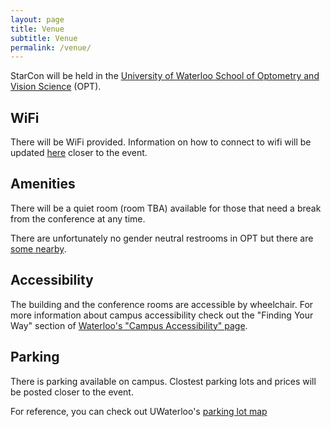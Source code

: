 ```yaml
---
layout: page
title: Venue
subtitle: Venue
permalink: /venue/
---
```


StarCon will be held in the [University of Waterloo School of Optometry and Vision Science](https://www.google.com/maps/place/School+of+Optometry+and+Vision+Science/@43.4755575,-80.5455983,15z/data=!4m2!3m1!1s0x0:0xb34254f15d15b6b1?sa=X&ved=2ahUKEwjKusuX14zeAhVKFzQIHcRBBWQQ_BIwEXoECAcQCw) (OPT).

## WiFi

There will be WiFi provided. Information on how to connect to wifi will be updated [here](/wifi) closer to the event.

## Amenities

There will be a quiet room (room TBA) available for those that need a break from the conference at any time.

There are unfortunately no gender neutral restrooms in OPT but there are [some nearby](https://uwaterloo.ca/equity/equity-initiatives/inclusive-washrooms/inclusive-washroom-list).

## Accessibility

The building and the conference rooms are accessible by wheelchair. For more information about campus accessibility check out the "Finding Your Way" section of [Waterloo's "Campus Accessibility" page](https://uwaterloo.ca/human-resources/accessibility/campus-accessibility).

## Parking

There is parking available on campus. Clostest parking lots and prices will be posted closer to the event.

For reference, you can check out UWaterloo's [parking lot map](https://uwaterloo.ca/map/pdf/map_colour.pdf)
